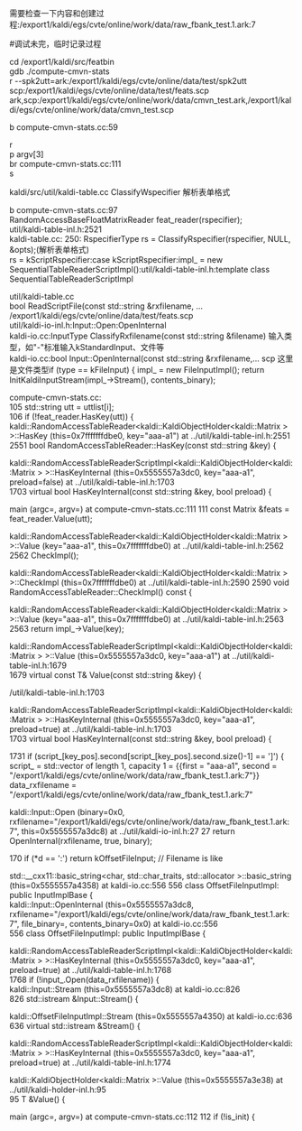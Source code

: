 需要检查一下内容和创建过程:/export1/kaldi/egs/cvte/online/work/data/raw_fbank_test.1.ark:7

#调试未完，临时记录过程

cd /export1/kaldi/src/featbin   
gdb ./compute-cmvn-stats   
r --spk2utt=ark:/export1/kaldi/egs/cvte/online/data/test/spk2utt scp:/export1/kaldi/egs/cvte/online/data/test/feats.scp ark,scp:/export1/kaldi/egs/cvte/online/work/data/cmvn_test.ark,/export1/kaldi/egs/cvte/online/work/data/cmvn_test.scp

b compute-cmvn-stats.cc:59

r   
p argv[3]   
br compute-cmvn-stats.cc:111   
s

kaldi/src/util/kaldi-table.cc   ClassifyWspecifier 解析表单格式   

b compute-cmvn-stats.cc:97   
RandomAccessBaseFloatMatrixReader feat_reader(rspecifier);   
util/kaldi-table-inl.h:2521   
kaldi-table.cc: 250: RspecifierType rs = ClassifyRspecifier(rspecifier, NULL, &opts);(解析表单格式)   
rs = kScriptRspecifier:case kScriptRspecifier:impl_ = new SequentialTableReaderScriptImpl<Holder>():util/kaldi-table-inl.h:template<class Holder>  class SequentialTableReaderScriptImpl    
  
util/kaldi-table.cc   
bool ReadScriptFile(const std::string &rxfilename, ...  /export1/kaldi/egs/cvte/online/data/test/feats.scp    
util/kaldi-io-inl.h:Input::Open:OpenInternal     
kaldi-io.cc:InputType ClassifyRxfilename(const std::string &filename)  输入类型，如"-"标准输入kStandardInput、文件等   
kaldi-io.cc:bool Input::OpenInternal(const std::string &rxfilename,...  scp  这里是文件类型if (type ==  kFileInput) {    impl_ = new FileInputImpl(); return InitKaldiInputStream(impl_->Stream(), contents_binary);   

compute-cmvn-stats.cc:   
105	            std::string utt = uttlist[i];   
106	            if (!feat_reader.HasKey(utt)) {      
kaldi::RandomAccessTableReader<kaldi::KaldiObjectHolder<kaldi::Matrix<float> > >::HasKey (this=0x7fffffffdbe0, key="aaa-a1") at ../util/kaldi-table-inl.h:2551
2551	bool RandomAccessTableReader<Holder>::HasKey(const std::string &key) {   

kaldi::RandomAccessTableReaderScriptImpl<kaldi::KaldiObjectHolder<kaldi::Matrix<float> > >::HasKeyInternal (this=0x5555557a3dc0, key="aaa-a1", preload=false)
    at ../util/kaldi-table-inl.h:1703   
1703	  virtual bool HasKeyInternal(const std::string &key, bool preload) {

main (argc=<optimized out>, argv=<optimized out>) at compute-cmvn-stats.cc:111
111	            const Matrix<BaseFloat> &feats = feat_reader.Value(utt);

kaldi::RandomAccessTableReader<kaldi::KaldiObjectHolder<kaldi::Matrix<float> > >::Value (key="aaa-a1", this=0x7fffffffdbe0) at ../util/kaldi-table-inl.h:2562
2562	  CheckImpl();

kaldi::RandomAccessTableReader<kaldi::KaldiObjectHolder<kaldi::Matrix<float> > >::CheckImpl (this=0x7fffffffdbe0) at ../util/kaldi-table-inl.h:2590
2590	void RandomAccessTableReader<Holder>::CheckImpl() const {

kaldi::RandomAccessTableReader<kaldi::KaldiObjectHolder<kaldi::Matrix<float> > >::Value (key="aaa-a1", this=0x7fffffffdbe0) at ../util/kaldi-table-inl.h:2563
2563	  return impl_->Value(key);

kaldi::RandomAccessTableReaderScriptImpl<kaldi::KaldiObjectHolder<kaldi::Matrix<float> > >::Value (this=0x5555557a3dc0, key="aaa-a1")
    at ../util/kaldi-table-inl.h:1679    
1679	  virtual const T&  Value(const std::string &key) {

/util/kaldi-table-inl.h:1703

kaldi::RandomAccessTableReaderScriptImpl<kaldi::KaldiObjectHolder<kaldi::Matrix<float> > >::HasKeyInternal (this=0x5555557a3dc0, key="aaa-a1", preload=true)
    at ../util/kaldi-table-inl.h:1703    
1703	  virtual bool HasKeyInternal(const std::string &key, bool preload) {

1731	        if (script_[key_pos].second[script_[key_pos].second.size()-1] == ']') {     
script_ = std::vector of length 1, capacity 1 = {{first = "aaa-a1", second = "/export1/kaldi/egs/cvte/online/work/data/raw_fbank_test.1.ark:7"}}     
data_rxfilename = "/export1/kaldi/egs/cvte/online/work/data/raw_fbank_test.1.ark:7"

kaldi::Input::Open (binary=0x0, rxfilename="/export1/kaldi/egs/cvte/online/work/data/raw_fbank_test.1.ark:7", this=0x5555557a3dc8) at ../util/kaldi-io-inl.h:27
27	  return OpenInternal(rxfilename, true, binary);

170	    if (\*d == ':') return kOffsetFileInput;  // Filename is like

std::__cxx11::basic_string<char, std::char_traits<char>, std::allocator<char> >::basic_string (this=0x5555557a4358) at kaldi-io.cc:556
556	class OffsetFileInputImpl: public InputImplBase {   
kaldi::Input::OpenInternal (this=0x5555557a3dc8, rxfilename="/export1/kaldi/egs/cvte/online/work/data/raw_fbank_test.1.ark:7", file_binary=<optimized out>, contents_binary=0x0) at kaldi-io.cc:556    
556	class OffsetFileInputImpl: public InputImplBase {

kaldi::RandomAccessTableReaderScriptImpl<kaldi::KaldiObjectHolder<kaldi::Matrix<float> > >::HasKeyInternal (this=0x5555557a3dc0, key="aaa-a1", preload=true)
    at ../util/kaldi-table-inl.h:1768   
1768	          if (!input_.Open(data_rxfilename)) {   
kaldi::Input::Stream (this=0x5555557a3dc8) at kaldi-io.cc:826    
826	std::istream &Input::Stream() {   

kaldi::OffsetFileInputImpl::Stream (this=0x5555557a4350) at kaldi-io.cc:636   
636	  virtual std::istream &Stream() {   

kaldi::RandomAccessTableReaderScriptImpl<kaldi::KaldiObjectHolder<kaldi::Matrix<float> > >::HasKeyInternal (this=0x5555557a3dc0, key="aaa-a1", preload=true)
    at ../util/kaldi-table-inl.h:1774   

kaldi::KaldiObjectHolder<kaldi::Matrix<float> >::Value (this=0x5555557a3e38)
    at ../util/kaldi-holder-inl.h:95   
95	  T &Value() {   

main (argc=<optimized out>, argv=<optimized out>) at compute-cmvn-stats.cc:112
112	            if (!is_init) {  




